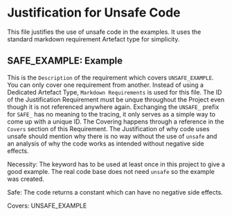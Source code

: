 Justification for Unsafe Code
=============================

This file justifies the use of unsafe code in the examples. It uses the standard
markdown requirement Artefact type for simplicity.

## SAFE_EXAMPLE: Example

This is the `Description` of the requirement which covers `UNSAFE_EXAMPLE`.  You
can only cover one requirement from another. Instead of using a Dedicated
Artefact Type, `Markdown Requirements` is used for this file.  The ID of the
Justification Requirement must be unque throughout the Project even though it is
not referenced anywhere again. Exchanging the `UNSAFE_` prefix for `SAFE_` has
no meaning to the tracing, it only serves as a simple way to come up with
a unique ID. The Covering happens through a reference in the `Covers` section of
this Requirement. The Justification of why code uses unsafe should mention why
there is no way without the use of `unsafe` and an analysis of why the code
works as intended without negative side effects.

Necessity:
The keyword has to be used at least once in this project to give a good example.
The real code base does not need `unsafe` so the example was created.

Safe:
The code returns a constant which can have no negative side effects.

Covers: UNSAFE_EXAMPLE

